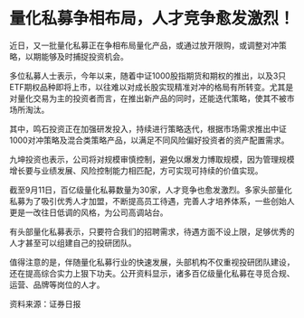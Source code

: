 # 量化私募争相布局，人才竞争愈发激烈！

近日，又一批量化私募正在争相布局量化产品，或通过放开限购，或调整对冲策略，以期能够及时捕捉投资机会。

多位私募人士表示，今年以来，随着中证1000股指期货和期权的推出，以及3只ETF期权品种即将上市，以往难以对成长股实现精准对冲的格局有所转变。尤其是对量化交易为主的投资者而言，在推出新产品的同时，还能迭代策略，使其不被市场所淘汰。

其中，鸣石投资正在加强研发投入，持续进行策略迭代，根据市场需求推出中证1000对冲策略及混合类策略产品，以满足不同风险偏好投资者的资产配置需求。

九坤投资也表示，公司将对规模审慎控制，避免以爆发力博取规模，因为管理规模增长要与业绩发展、风险控制能力相匹配，方可实现可持续的价值实现。

截至9月11日，百亿级量化私募数量为30家，人才竞争也愈发激烈。多家头部量化私募为了吸引优秀人才加盟，不断提高员工待遇，完善人才培养体系，一些创始人更是一改往日低调的风格，为公司高调站台。

有头部量化私募表示，只要符合我们的招聘需求，待遇方面不设上限，足够优秀的人才甚至可以组建自己的投研团队。

值得注意的是，伴随量化私募行业的快速发展，头部机构不仅重视投研团队建设，还在提高综合实力上狠下功夫。公开资料显示，诸多百亿级量化私募在寻觅合规、运营、品牌等岗位的人才。

资料来源：证券日报